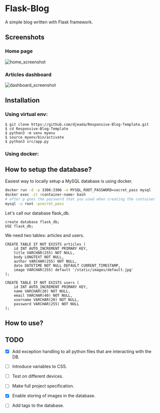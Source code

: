 # Flask-Blog
A simple blog written with Flask framework.


## Screenshots

### Home page

![home_screenshot](https://github.com/djeada/Responsive-Blog-Template/blob/main/resources/home_screenshot.png)

### Articles dashboard

![dashboard_screenshot](https://github.com/djeada/Responsive-Blog-Template/blob/main/resources/dashboard_screenshot.png)

## Installation
 
### Using virtual env:
 
    $ git clone https://github.com/djeada/Responsive-Blog-Template.git
    $ cd Responsive-Blog-Template
    $ python3 -m venv myenv
    $ source myenv/bin/activate
    $ python3 src/app.py

### Using docker:


## How to setup the database?

Easiest way to locally setup a MySQL database is using docker.

```bash
docker run -d -p 3306:3306 -e MYSQL_ROOT_PASSWORD=secret_pass mysql
docker exec -it <container-name> bash
# after p goes the password that you used when creating the container
mysql -u root -psecret_pass
```

Let's call our database flask_db.

```MySQL
create database flask_db;
USE flask_db;
```

We need two tables: articles and users.

```MySQL
CREATE TABLE IF NOT EXISTS articles (
    id INT AUTO_INCREMENT PRIMARY KEY,
    title VARCHAR(255) NOT NULL,
    body LONGTEXT NOT NULL,
    author VARCHAR(255) NOT NULL,
    date DATETIME NOT NULL DEFAULT CURRENT_TIMESTAMP,
    image VARCHAR(255) default '/static/images/default.jpg'
);
```
    
```MySQL
CREATE TABLE IF NOT EXISTS users (
    id INT AUTO_INCREMENT PRIMARY KEY,
    name VARCHAR(20) NOT NULL,
    email VARCHAR(40) NOT NULL,
    username VARCHAR(20) NOT NULL,
    password VARCHAR(255) NOT NULL
);
```


## How to use?


## TODO

- [x] Add exception handling to all python files that are interacting with the DB.
- [ ] Introduce variables to CSS.
- [ ] Test on different devices.
- [ ] Make full project specification.
- [x] Enable storing of images in the database.
- [ ] Add tags to the database.

